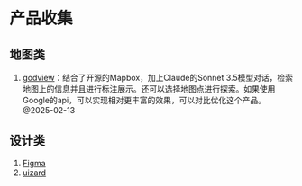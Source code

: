 # 产品收集

## 地图类
1. [godview](https://godview.ai/search)：结合了开源的Mapbox，加上Claude的Sonnet 3.5模型对话，检索地图上的信息并且进行标注展示。还可以选择地图点进行探索。如果使用Google的api，可以实现相对更丰富的效果，可以对比优化这个产品。@2025-02-13

## 设计类
1. [Figma](https://www.figma.com/)
2. [uizard](https://uizard.io/)

